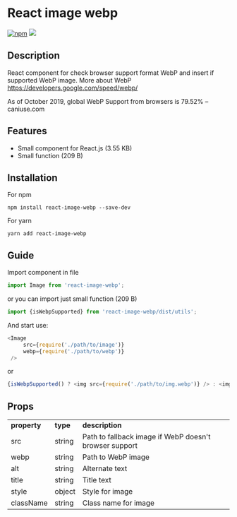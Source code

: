 # React image webp
[![npm][npm]][npm-url]
![](http://img.badgesize.io/DonRai/react-image-webp/master/dist/index.js.svg?compression=gzip)

## Description
React component for check browser support format WebP and insert if supported WebP image. More about WebP https://developers.google.com/speed/webp/

As of October 2019, global WebP Support from browsers is 79.52% – caniuse.com

## Features
- Small component for React.js (3.55 KB)
- Small function (209 B)

## Installation
For npm
```
npm install react-image-webp --save-dev
```
For yarn
```
yarn add react-image-webp
```

## Guide

Import component in file
```js
import Image from 'react-image-webp';
```
or you can import just small function (209 B)
```js
import {isWebpSupported} from 'react-image-webp/dist/utils';
```

And start use:
```js
<Image
     src={require('./path/to/image')}
     webp={require('./path/to/webp')}
 />
 ```
 or
 ```js
{isWebpSupported() ? <img src={require('./path/to/img.webp')} /> : <img src={require('./path/to/img.png')} /> }
 ```
## Props
 <table>
 <tr>
 <td><strong>property</strong></td>
 <td><strong>type</strong></td>
 <td><strong>description</strong></td>
 </tr>
 <tr>
 <td>src</td>
 <td>string</td>
 <td>Path to fallback image if WebP doesn't browser support</td>
 </tr>
 <tr>
 <td>webp</td>
 <td>string</td>
 <td>Path to WebP image</td>
 </tr>
 <tr>
 <td>alt</td>
 <td>string</td>
 <td>Alternate text</td>
 </tr>
 <tr>
 <td>title</td>
 <td>string</td>
 <td>Title text</td>
 </tr>
 <tr>
 <td>style</td>
 <td>object</td>
 <td>Style for image</td>
 </tr>
 <tr>
 <td>className</td>
 <td>string</td>
 <td>Class name for image</td>
 </tr>
 </table>

[npm]: https://img.shields.io/npm/v/react-image-webp.svg
[npm-url]: https://www.npmjs.com/package/react-image-webp
